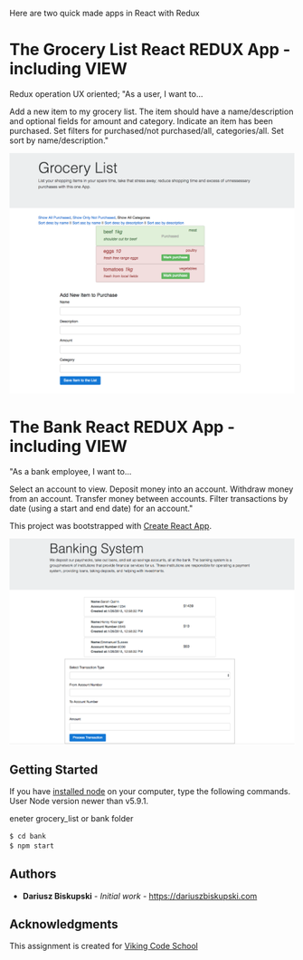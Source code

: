 Here are two quick made apps in React with Redux

# The Grocery List React REDUX App - including VIEW
Redux operation UX oriented;
"As a user, I want to...

Add a new item to my grocery list. The item should have a name/description and optional fields for amount and category.
Indicate an item has been purchased.
Set filters for purchased/not purchased/all, categories/all.
Set sort by name/description."

<p align="center">
  <img src="grocery_list_preview.png" width="550"/>
</p>


# The Bank React REDUX App - including VIEW

"As a bank employee, I want to...

Select an account to view.
Deposit money into an account.
Withdraw money from an account.
Transfer money between accounts.
Filter transactions by date (using a start and end date) for an account."

This project was bootstrapped with [Create React App](https://github.com/facebookincubator/create-react-app).


<p align="center">
  <img src="bank_preview.png" width="550"/>
</p>



## Getting Started

If you have [installed node](https://nodejs.org/en/download/) on your computer, type the following commands. User Node version newer than v5.9.1.

eneter grocery_list or bank folder

```bash
$ cd bank
$ npm start
```


## Authors

* **Dariusz Biskupski** - *Initial work* - https://dariuszbiskupski.com


## Acknowledgments

This assignment is created for [Viking Code School](https://www.vikingcodeschool.com/)
